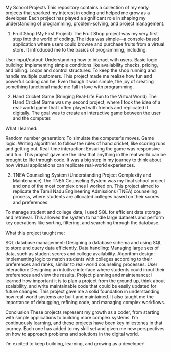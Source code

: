 My School Projects
This repository contains a collection of my early projects that sparked my interest in coding and helped me grow as a developer. Each project has played a significant role in shaping my understanding of programming, problem-solving, and project management.

1. Fruit Shop (My First Project)
The Fruit Shop project was my very first step into the world of coding. The idea was simple—a console-based application where users could browse and purchase fruits from a virtual store. It introduced me to the basics of programming, including:

User input/output: Understanding how to interact with users.
Basic logic building: Implementing simple conditions like availability checks, pricing, and billing.
Loops and control structures: To keep the shop running and handle multiple customers.
This project made me realize how fun and powerful coding can be. Even though it was simple, the joy of creating something functional made me fall in love with programming.

2. Hand Cricket Game (Bringing Real-Life Fun to the Virtual World)
The Hand Cricket Game was my second project, where I took the idea of a real-world game that I often played with friends and replicated it digitally. The goal was to create an interactive game between the user and the computer.

What I learned:

Random number generation: To simulate the computer's moves.
Game logic: Writing algorithms to follow the rules of hand cricket, like scoring runs and getting out.
Real-time interaction: Ensuring the game was responsive and fun.
This project gave me the idea that anything in the real world can be brought to life through code. It was a big step in my journey to think about how virtual applications can replicate real-world experiences.

3. TNEA Counseling System (Understanding Project Complexity and Maintenance)
The TNEA Counseling System was my final school project and one of the most complex ones I worked on. This project aimed to replicate the Tamil Nadu Engineering Admissions (TNEA) counseling process, where students are allocated colleges based on their scores and preferences.

To manage student and college data, I used SQL for efficient data storage and retrieval. This allowed the system to handle large datasets and perform key operations like sorting, filtering, and searching through the database.

What this project taught me:

SQL database management: Designing a database schema and using SQL to store and query data efficiently.
Data handling: Managing large sets of data, such as student scores and college availability.
Algorithm design: Implementing logic to match students with colleges according to their preferences and ranks, similar to real-world counseling processes.
User interaction: Designing an intuitive interface where students could input their preferences and view the results.
Project planning and maintenance: I learned how important it is to plan a project from the ground up, think about scalability, and write maintainable code that could be easily updated for future changes.
This project gave me a solid foundation in understanding how real-world systems are built and maintained. It also taught me the importance of debugging, refining code, and managing complex workflows.

Conclusion
These projects represent my growth as a coder, from starting with simple applications to building more complex systems. I’m continuously learning, and these projects have been key milestones in that journey. Each one has added to my skill set and given me new perspectives on how to approach problems and solutions in the digital world.

I’m excited to keep building, learning, and growing as a developer!
